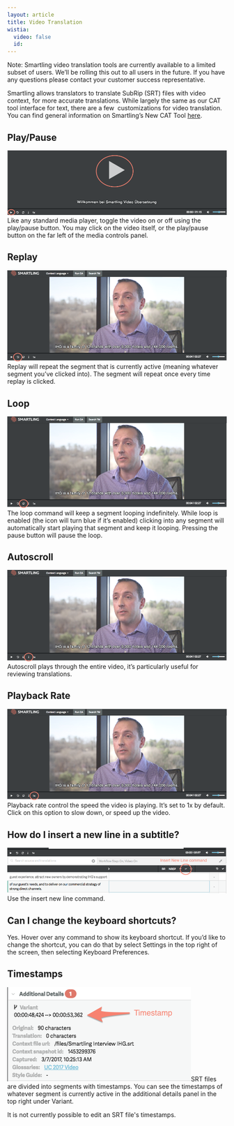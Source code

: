 ```yaml
---
layout: article
title: Video Translation
wistia:
  video: false
  id:
---
```



Note: Smartling video translation tools are currently available to a limited subset of users. We’ll be rolling this out to all users in the future. If you have any questions please contact your customer success representative.

Smartling allows translators to translate SubRip (SRT) files with video context, for more accurate translations. While largely the same as our CAT tool interface for text, there are a few &nbsp;customizations for video translation. You can find general information on Smartling’s New CAT Tool [here](http://help.smartling.com/knowledge-base/sections/ti-next/).

## **Play/Pause**

![](/uploads/versions/play-and-pause---x----981-290x---.png)Like any standard media player, toggle the video on or off using the play/pause button. You may click on the video itself, or the play/pause button on the far left of the media controls panel.

## **Replay**

![](/uploads/versions/replay---x----986-410x---.png)Replay will repeat the segment that is currently active (meaning whatever segment you’ve clicked into). The segment will repeat once every time replay is clicked.

## **Loop**

![](/uploads/versions/loop---x----986-410x---.png)The loop command will keep a segment looping indefinitely. While loop is enabled (the icon will turn blue if it’s enabled) clicking into any segment will automatically start playing that segment and keep it looping. Pressing the pause button will pause the loop.

## **Autoscroll**

![](/uploads/versions/autoscroll---x----986-410x---.png)Autoscroll plays through the entire video, it’s particularly useful for reviewing translations.

## **Playback Rate**

![](/uploads/versions/change-speed---x----986-410x---.png)Playback rate control the speed the video is playing. It’s set to 1x by default. Click on this option to slow down, or speed up the video.

## **How do I insert a new line in a subtitle?**

![](/uploads/versions/new-line---x----984-205x---.png)Use the insert new line command.

## **Can I change the keyboard shortcuts?**

Yes. Hover over any command to show its keyboard shortcut. If you’d like to change the shortcut, you can do that by select Settings in the top right of the screen, then selecting Keyboard Preferences.

## **Timestamps**

![](/uploads/versions/timestamp---x----422-216x---.png)SRT files are divided into segments with timestamps. You can see the timestamps of whatever segment is currently active in the additional details panel in the top right under Variant.

It is not currently possible to edit an SRT file's timestamps.